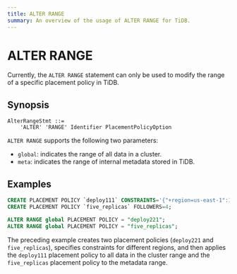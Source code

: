 ```yaml
---
title: ALTER RANGE
summary: An overview of the usage of ALTER RANGE for TiDB.
---
```


# ALTER RANGE

Currently, the `ALTER RANGE` statement can only be used to modify the range of a specific placement policy in TiDB.

## Synopsis

```ebnf+diagram
AlterRangeStmt ::=
    'ALTER' 'RANGE' Identifier PlacementPolicyOption
```

`ALTER RANGE` supports the following two parameters:

- `global`: indicates the range of all data in a cluster.
- `meta`: indicates the range of internal metadata stored in TiDB.

## Examples

```sql
CREATE PLACEMENT POLICY `deploy111` CONSTRAINTS='{"+region=us-east-1":1, "+region=us-east-2": 1, "+region=us-west-1": 1}';
CREATE PLACEMENT POLICY `five_replicas` FOLLOWERS=4;

ALTER RANGE global PLACEMENT POLICY = "deploy221";
ALTER RANGE global PLACEMENT POLICY = "five_replicas";
```

The preceding example creates two placement policies (`deploy221` and `five_replicas`), specifies constraints for different regions, and then applies the `deploy111` placement policy to all data in the cluster range and the `five_replicas` placement policy to the metadata range.